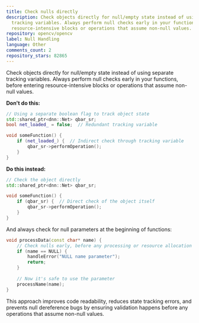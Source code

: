 ```yaml
---
title: Check nulls directly
description: Check objects directly for null/empty state instead of using separate
  tracking variables. Always perform null checks early in your functions, before entering
  resource-intensive blocks or operations that assume non-null values.
repository: opencv/opencv
label: Null Handling
language: Other
comments_count: 2
repository_stars: 82865
---
```


Check objects directly for null/empty state instead of using separate tracking variables. Always perform null checks early in your functions, before entering resource-intensive blocks or operations that assume non-null values.

**Don't do this:**
```cpp
// Using a separate boolean flag to track object state
std::shared_ptr<dnn::Net> qbar_sr;
bool net_loaded_ = false;  // Redundant tracking variable

void someFunction() {
    if (net_loaded_) {  // Indirect check through tracking variable
        qbar_sr->performOperation();
    }
}
```

**Do this instead:**
```cpp
// Check the object directly
std::shared_ptr<dnn::Net> qbar_sr;

void someFunction() {
    if (qbar_sr) {  // Direct check of the object itself
        qbar_sr->performOperation();
    }
}
```

And always check for null parameters at the beginning of functions:

```cpp
void processData(const char* name) {
    // Check nulls early, before any processing or resource allocation
    if (name == NULL) {
        handleError("NULL name parameter");
        return;
    }
    
    // Now it's safe to use the parameter
    processName(name);
}
```

This approach improves code readability, reduces state tracking errors, and prevents null dereference bugs by ensuring validation happens before any operations that assume non-null values.
